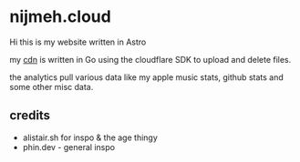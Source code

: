 # nijmeh.cloud

Hi this is my website written in Astro

my [cdn](https://cdn.nijmeh.cloud) is written in Go using the cloudflare SDK to upload and delete files.

the analytics pull various data like my apple music stats, github stats and some other misc data.

## credits

- alistair.sh for inspo & the age thingy
- phin.dev - general inspo
